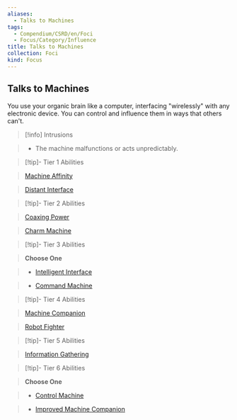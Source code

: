 ```yaml
---
aliases:
  - Talks to Machines
tags:
  - Compendium/CSRD/en/Foci
  - Focus/Category/Influence
title: Talks to Machines
collection: Foci
kind: Focus
---
```

## Talks to Machines    
You use your organic brain like a computer, interfacing "wirelessly" with any electronic device. You can control and influence them in ways that others can't.    
  
>[!info] Intrusions    
>- The machine malfunctions or acts unpredictably.    
  
  
>[!tip]- Tier 1 Abilities    
> [Machine Affinity](Machine-Affinity.md)    
> [Distant Interface](Distant-Interface.md)    
  
  
>[!tip]- Tier 2 Abilities    
> [Coaxing Power](Coaxing-Power.md)    
> [Charm Machine](Charm-Machine.md)    
  
  
>[!tip]- Tier 3 Abilities    
> **Choose One**    
>- [Intelligent Interface](Intelligent-Interface.md)    
>- [Command Machine](Command-Machine.md)    
  
  
>[!tip]- Tier 4 Abilities    
> [Machine Companion](Machine-Companion.md)    
> [Robot Fighter](Robot-Fighter.md)    
  
  
>[!tip]- Tier 5 Abilities    
> [Information Gathering](Information-Gathering.md)    
  
  
>[!tip]- Tier 6 Abilities    
> **Choose One**    
>- [Control Machine](Control-Machine.md)    
>- [Improved Machine Companion](Improved-Machine-Companion.md)